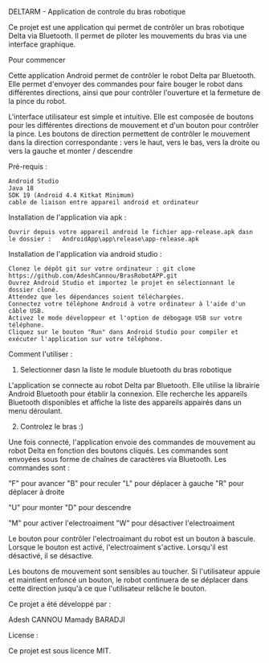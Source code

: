 DELTARM - Application de controle du bras robotique

Ce projet est une application qui permet de contrôler un bras robotique Delta via Bluetooth. Il permet de piloter les mouvements du bras via une interface graphique.

Pour commencer

Cette application Android permet de contrôler le robot Delta par Bluetooth. Elle permet d'envoyer des commandes pour faire bouger le robot dans différentes directions, ainsi que pour contrôler l'ouverture et la fermeture de la pince du robot.

L'interface utilisateur est simple et intuitive. Elle est composée de boutons pour les différentes directions de mouvement et d'un bouton pour contrôler la pince. Les boutons de direction permettent de contrôler le mouvement dans la direction correspondante : vers le haut, vers le bas, vers la droite ou vers la gauche et monter / descendre


Pré-requis :

	Android Studio
	Java 18
	SDK 19 (Android 4.4 Kitkat Minimum)
	cable de liaison entre appareil android et ordinateur

Installation de l'application via apk :
	 
	Ouvrir depuis votre appareil android le fichier app-release.apk dasn le dossier : 	AndroidApp\app\release\app-release.apk
	
Installation de l'application via android studio :

	Clonez le dépôt git sur votre ordinateur : git clone https://github.com/AdeshCannou/BrasRobotAPP.git
	Ouvrez Android Studio et importez le projet en sélectionnant le dossier cloné.
	Attendez que les dépendances soient téléchargées.
	Connectez votre téléphone Android à votre ordinateur à l'aide d'un câble USB.
	Activez le mode développeur et l'option de débogage USB sur votre téléphone.
	Cliquez sur le bouton "Run" dans Android Studio pour compiler et exécuter l'application sur votre téléphone.
	
Comment l'utiliser :

1. Selectionner dasn la liste le module bluetooth du bras robotique

L'application se connecte au robot Delta par Bluetooth. Elle utilise la librairie Android Bluetooth pour établir la connexion. Elle recherche les appareils Bluetooth disponibles et affiche la liste des appareils appairés dans un menu déroulant.

2. Controlez le bras :)

Une fois connecté, l'application envoie des commandes de mouvement au robot Delta en fonction des boutons cliqués. Les commandes sont envoyées sous forme de chaînes de caractères via Bluetooth. Les commandes sont :

"F" pour avancer
"B" pour reculer
"L" pour déplacer à gauche
"R" pour déplacer à droite

"U" pour monter
"D" pour descendre

"M" pour activer l'electroaiment
"W" pour désactiver l'electroaiment

Le bouton pour contrôler l'electroaimant du robot est un bouton à bascule. Lorsque le bouton est activé, l'electroaiment s'active. Lorsqu'il est désactivé, il se désactive.

Les boutons de mouvement sont sensibles au toucher. Si l'utilisateur appuie et maintient enfoncé un bouton, le robot continuera de se déplacer dans cette direction jusqu'à ce que l'utilisateur relâche le bouton.


Ce projet a été développé par :

Adesh CANNOU
Mamady BARADJI

License :

Ce projet est sous licence MIT.